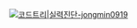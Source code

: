 [![코드트리|실력진단-jongmin0919](https://banner.codetree.ai/v1/banner/jongmin0919)](https://www.codetree.ai/profiles/jongmin0919)

